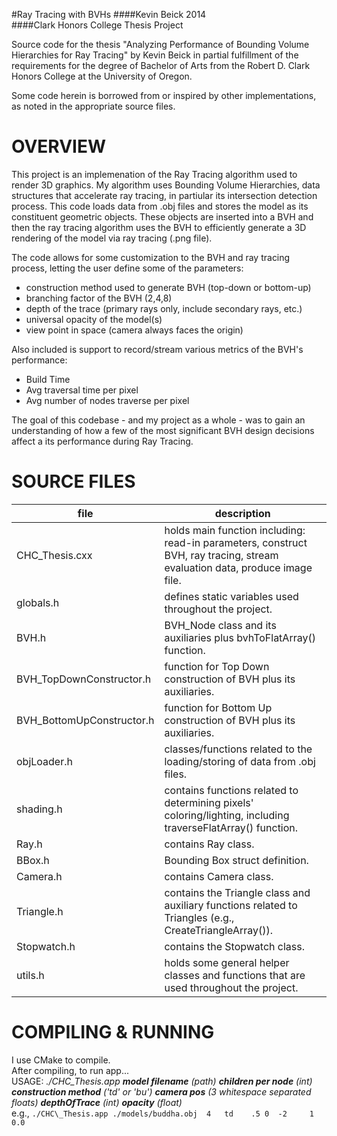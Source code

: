 #Ray Tracing with BVHs 
####Kevin Beick 2014  
####Clark Honors College Thesis Project  

Source code for the thesis "Analyzing Performance of Bounding Volume Hierarchies for Ray Tracing" by Kevin Beick in partial fulfillment of the requirements for the degree of Bachelor of Arts from the Robert D. Clark Honors College at the University of Oregon.

Some code herein is borrowed from or inspired by other implementations, as noted in the appropriate source files.


OVERVIEW
==========
This project is an implemenation of the Ray Tracing algorithm used to render 3D graphics. My algorithm uses Bounding Volume Hierarchies, data structures that accelerate ray tracing, in partiular its intersection detection process. This code loads data from .obj files and stores the model as its constituent geometric objects. These objects are inserted into a BVH and then the ray tracing algorithm uses the BVH to efficiently generate a 3D rendering of the model via ray tracing (.png file).

The code allows for some customization to the BVH and ray tracing process, letting the user define some of the parameters:
- construction method used to generate BVH (top-down or bottom-up)
- branching factor of the BVH (2,4,8)
- depth of the trace (primary rays only, include secondary rays, etc.) 
- universal opacity of the model(s)
- view point in space (camera always faces the origin)

Also included is support to record/stream various metrics of the BVH's performance:
- Build Time
- Avg traversal time per pixel
- Avg number of nodes traverse per pixel

The goal of this codebase - and my project as a whole - was to gain an understanding of how a few of the most significant BVH design decisions affect a its performance during Ray Tracing.



SOURCE FILES
==========
file | description 
--- | ---  
CHC_Thesis.cxx | holds main function including: read-in parameters, construct BVH, ray tracing, stream evaluation data, produce image file.
globals.h | defines static variables used throughout the project.
BVH.h | BVH_Node class and its auxiliaries plus bvhToFlatArray() function.
BVH_TopDownConstructor.h | function for Top Down construction of BVH plus its auxiliaries.  
BVH_BottomUpConstructor.h | function for Bottom Up construction of BVH plus its auxiliaries. 
objLoader.h | classes/functions related to the loading/storing of data from .obj files.
shading.h | contains functions related to determining pixels' coloring/lighting, including traverseFlatArray() function.
Ray.h | contains Ray class.
BBox.h | Bounding Box struct definition. 
Camera.h | contains Camera class.   
Triangle.h | contains the Triangle class and auxiliary functions related to Triangles (e.g., CreateTriangleArray()).
Stopwatch.h | contains the Stopwatch class.
utils.h | holds some general helper classes and functions that are used throughout the project. 


COMPILING & RUNNING
==========
   I use CMake to compile.  
   After compiling, to run app...  
   USAGE: *./CHC\_Thesis.app* _**model filename** (path)_ _**children per node** (int)_ _**construction method** ('td' or 'bu')_ _**camera pos** (3 whitespace separated floats)_ _**depthOfTrace** (int)_ _**opacity** (float)_  
   e.g., `./CHC\_Thesis.app ./models/buddha.obj  4   td    .5 0  -2     1   0.0`


